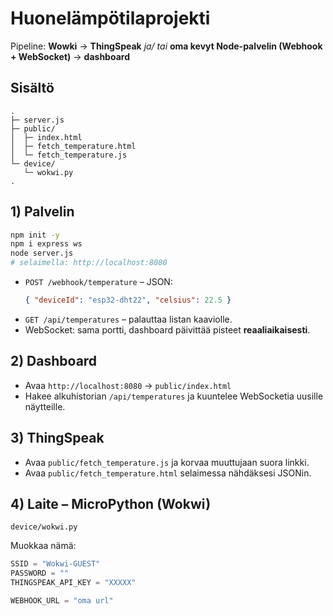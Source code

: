# Huonelämpötilaprojekti 
Pipeline:
**Wowki** → **ThingSpeak** *ja/ tai* **oma kevyt Node-palvelin (Webhook + WebSocket)** → **dashboard**

## Sisältö
```
.
├─ server.js             
├─ public/
│  ├─ index.html         
│  ├─ fetch_temperature.html
│  └─ fetch_temperature.js
└─ device/
   └─ wokwi.py             
.
```
## 1) Palvelin
 
```bash
npm init -y
npm i express ws
node server.js
# selaimella: http://localhost:8080
```
- `POST /webhook/temperature` – JSON:
  ```json
  { "deviceId": "esp32-dht22", "celsius": 22.5 }
  ```
- `GET /api/temperatures` – palauttaa listan kaaviolle.
- WebSocket: sama portti, dashboard päivittää pisteet **reaaliaikaisesti**.

## 2) Dashboard
- Avaa `http://localhost:8080` → `public/index.html`
- Hakee alkuhistorian `/api/temperatures` ja kuuntelee WebSocketia uusille näytteille.

## 3) ThingSpeak
- Avaa `public/fetch_temperature.js` ja korvaa muuttujaan suora linkki.
- Avaa `public/fetch_temperature.html` selaimessa nähdäksesi JSONin.

## 4) Laite – MicroPython (Wokwi)
`device/wokwi.py` 

Muokkaa nämä:
```python
SSID = "Wokwi-GUEST"
PASSWORD = ""
THINGSPEAK_API_KEY = "XXXXX"

WEBHOOK_URL = "oma url" 
```
